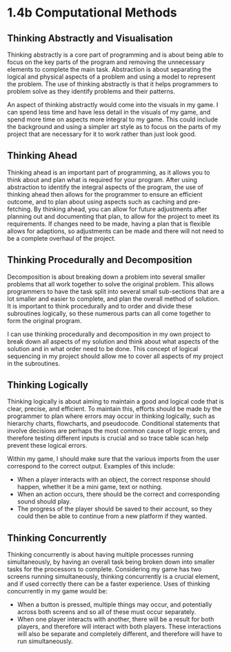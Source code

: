 # 1.4b Computational Methods

## Thinking Abstractly and Visualisation

Thinking abstractly is a core part of programming and is about being able to focus on the key parts of the program and removing the unnecessary elements to complete the main task. Abstraction is about separating the logical and physical aspects of a problem and using a model to represent the problem. The use of thinking abstractly is that it helps programmers to problem solve as they identify problems and their patterns.

An aspect of thinking abstractly would come into the visuals in my game. I can spend less time and have less detail in the visuals of my game, and spend more time on aspects more integral to my game. This could include the background and using a simpler art style as to focus on the parts of my project that are necessary for it to work rather than just look good.&#x20;

## Thinking Ahead

Thinking ahead is an important part of programming, as it allows you to think about and plan what is required for your program. After using abstraction to identify the integral aspects of the program, the use of thinking ahead then allows for the programmer to ensure an efficient outcome, and to plan about using aspects such as caching and pre-fetching. By thinking ahead, you can allow for future adjustments after planning out and documenting that plan, to allow for the project to meet its requirements. If changes need to be made, having a plan that is flexible allows for adaptions, so adjustments can be made and there will not need to be a complete overhaul of the project.&#x20;

## Thinking Procedurally and Decomposition

Decomposition is about breaking down a problem into several smaller problems that all work together to solve the original problem. This allows programmers to have the task split into several small sub-sections that are a lot smaller and easier to complete, and plan the overall method of solution. It is important to think procedurally and to order and divide these subroutines logically, so these numerous parts can all come together to form the original program.

I can use thinking procedurally and decomposition in my own project to break down all aspects of my solution and think about what aspects of the solution and in what order need to be done. This concept of logical sequencing in my project should allow me to cover all aspects of my project in the subroutines.

## Thinking Logically

Thinking logically is about aiming to maintain a good and logical code that is clear, precise, and efficient. To maintain this, efforts should be made by the programmer to plan where errors may occur in thinking logically, such as hierarchy charts, flowcharts, and pseudocode. Conditional statements that involve decisions are perhaps the most common cause of logic errors, and therefore testing different inputs is crucial and so trace table scan help prevent these logical errors.

Within my game, I should make sure that the various imports from the user correspond to the correct output. Examples of this include:

* When a player interacts with an object, the correct response should happen, whether it be a mini game, text or nothing.
* When an action occurs, there should be the correct and corresponding sound should play.
* The progress of the player should be saved to their account, so they could then be able to continue from a new platform if they wanted.



## Thinking Concurrently

Thinking concurrently is about having multiple processes running simultaneously, by having an overall task being broken down into smaller tasks for the processors to complete. Considering my game has two screens running simultaneously, thinking concurrently is a crucial element, and if used correctly there can be a faster experience. Uses of thinking concurrently in my game would be:

* When a button is pressed, multiple things may occur, and potentially across both screens and so all of these must occur separately.
* When one player interacts with another, there will be a result for both players, and therefore will interact with both players. These interactions will also be separate and completely different, and therefore will have to run simultaneously.
